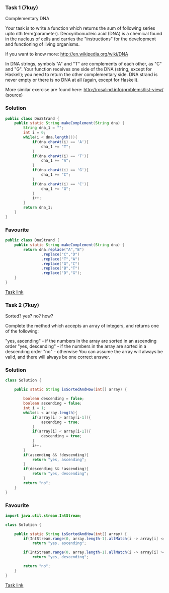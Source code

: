 ### Task 1 (7kuy)
Complementary DNA        

Your task is to write a function which returns the sum of following series upto nth term(parameter).
Deoxyribonucleic acid (DNA) is a chemical found in the nucleus of cells and carries the "instructions" for the development and functioning of living organisms.

If you want to know more: http://en.wikipedia.org/wiki/DNA

In DNA strings, symbols "A" and "T" are complements of each other, as "C" and "G". Your function receives one side of the DNA (string, except for Haskell); you need to return the other complementary side. DNA strand is never empty or there is no DNA at all (again, except for Haskell).

More similar exercise are found here: http://rosalind.info/problems/list-view/ (source)
### Solution
```Java
public class DnaStrand {
    public static String makeComplement(String dna) {
        String dna_1 = "";
        int i = 0;
        while(i < dna.length()){
            if(dna.charAt(i) == 'A'){
                dna_1 += "T";
            }
            if(dna.charAt(i) == 'T'){
                dna_1 += "A";
            }
            if(dna.charAt(i) == 'G'){
                dna_1 += "C";
            }
            if(dna.charAt(i) == 'C'){
                dna_1 += "G";
            }
            i++;
        }
        return dna_1;
    }
}       
```
### Favourite
```Java
public class DnaStrand {
    public static String makeComplement(String dna) {
        return dna.replace("A","B")
                .replace("C","D")
                .replace("T","A")
                .replace("G","C")
                .replace("B","T")
                .replace("D","G");
    }
}                                                   
```
[Task link](https://www.codewars.com/kata/554e4a2f232cdd87d9000038/java)
### Task 2 (7kuy)
Sorted? yes? no? how?

Complete the method which accepts an array of integers, and returns one of the following:

"yes, ascending" - if the numbers in the array are sorted in an ascending order
"yes, descending" - if the numbers in the array are sorted in a descending order
"no" - otherwise
You can assume the array will always be valid, and there will always be one correct answer.
### Solution
```Java
class Solution {

    public static String isSortedAndHow(int[] array) {

        boolean descending = false;
        boolean ascending = false;
        int i = 1;
        while(i < array.length){
            if(array[i] > array[i-1]){
                ascending = true;
            }
            if(array[i] < array[i-1]){
                descending = true;
            }
            i++;
        }
        if(ascending && !descending){
            return "yes, ascending";
        }
        if(descending && !ascending){
            return "yes, descending";
        }
        return "no";
    }
} 
```
### Favourite
```Java
import java.util.stream.IntStream;

class Solution {

    public static String isSortedAndHow(int[] array) {
        if(IntStream.range(0, array.length-1).allMatch(i -> array[i] <= array[i+1]))
            return "yes, ascending";

        if(IntStream.range(0, array.length-1).allMatch(i -> array[i] >= array[i+1]))
            return "yes, descending";

        return "no";
    }
}                          
```
[Task link](https://www.codewars.com/kata/580a4734d6df748060000045)
